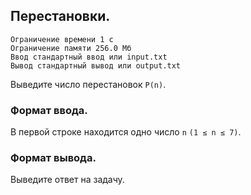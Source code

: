 ## Перестановки.

```
Ограничение времени 1 с
Ограничение памяти 256.0 Мб
Ввод стандартный ввод или input.txt
Вывод стандартный вывод или output.txt
```

Выведите число перестановок `P(n)`.

### Формат ввода.
В первой строке находится одно число `n` `(1 ≤ n ≤ 7)`.

### Формат вывода.
Выведите ответ на задачу.
